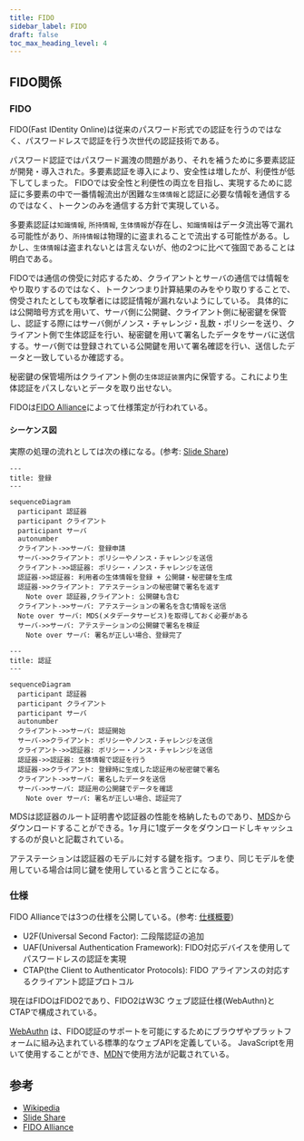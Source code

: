 ```yaml
---
title: FIDO
sidebar_label: FIDO
draft: false
toc_max_heading_level: 4
---
```


## FIDO関係

### FIDO

FIDO(Fast IDentity Online)は従来のパスワード形式での認証を行うのではなく、パスワードレスで認証を行う次世代の認証技術である。

パスワード認証ではパスワード漏洩の問題があり、それを補うために多要素認証が開発・導入された。多要素認証を導入により、安全性は増したが、利便性が低下してしまった。
FIDOでは安全性と利便性の両立を目指し、実現するために認証に多要素の中で一番情報流出が困難な`生体情報`と認証に必要な情報を通信するのではなく、トークンのみを通信する方針で実現している。

多要素認証は`知識情報`, `所持情報`, `生体情報`が存在し、`知識情報`はデータ流出等で漏れる可能性があり、`所持情報`は物理的に盗まれることで流出する可能性がある。しかし、`生体情報`は盗まれないとは言えないが、他の2つに比べて強固であることは明白である。

FIDOでは通信の傍受に対応するため、クライアントとサーバの通信では情報をやり取りするのではなく、トークンつまり計算結果のみをやり取りすることで、傍受されたとしても攻撃者には認証情報が漏れないようにしている。
具体的には公開暗号方式を用いて、サーバ側に公開鍵、クライアント側に秘密鍵を保管し、認証する際にはサーバ側がノンス・チャレンジ・乱数・ポリシーを送り、クライアント側で生体認証を行い、秘密鍵を用いて署名したデータをサーバに送信する。サーバ側では登録されている公開鍵を用いて署名確認を行い、送信したデータと一致しているか確認する。

秘密鍵の保管場所はクライアント側の`生体認証装置`内に保管する。これにより生体認証をパスしないとデータを取り出せない。

FIDOは[FIDO Alliance]によって仕様策定が行われている。

#### シーケンス図

実際の処理の流れとしては次の様になる。(参考: [Slide Share])

```mermaid
---
title: 登録
---

sequenceDiagram
  participant 認証器
  participant クライアント
  participant サーバ
  autonumber
  クライアント->>サーバ: 登録申請
  サーバ->>クライアント: ポリシーやノンス・チャレンジを送信
  クライアント->>認証器: ポリシー・ノンス・チャレンジを送信
  認証器->>認証器: 利用者の生体情報を登録 + 公開鍵・秘密鍵を生成
  認証器->>クライアント: アテステーションの秘密鍵で署名を返す
    Note over 認証器,クライアント: 公開鍵も含む
  クライアント->>サーバ: アテステーションの署名を含む情報を送信
  Note over サーバ: MDS(メタデータサービス)を取得しておく必要がある
  サーバ->>サーバ: アテステーションの公開鍵で署名を検証
    Note over サーバ: 署名が正しい場合、登録完了

```

```mermaid
---
title: 認証
---

sequenceDiagram
  participant 認証器
  participant クライアント
  participant サーバ
  autonumber
  クライアント->>サーバ: 認証開始
  サーバ->>クライアント: ポリシーやノンス・チャレンジを送信
  クライアント->>認証器: ポリシー・ノンス・チャレンジを送信
  認証器->>認証器: 生体情報で認証を行う
  認証器->>クライアント: 登録時に生成した認証用の秘密鍵で署名
  クライアント->>サーバ: 署名したデータを送信
  サーバ->>サーバ: 認証用の公開鍵でデータを確認
    Note over サーバ: 署名が正しい場合、認証完了

```

MDSは認証器のルート証明書や認証器の性能を格納したものであり、[MDS]からダウンロードすることができる。1ヶ月に1度データをダウンロードしキャッシュするのが良いと記載されている。

アテステーションは認証器のモデルに対する鍵を指す。つまり、同じモデルを使用している場合は同じ鍵を使用していると言うことになる。

### 仕様

FIDO Allianceでは3つの仕様を公開している。(参考: [仕様概要])

- U2F(Universal Second Factor): 二段階認証の追加
- UAF(Universal Authentication Framework): FIDO対応デバイスを使用してパスワードレスの認証を実現
- CTAP(the Client to Authenticator Protocols): FIDO アライアンスの対応するクライアント認証プロトコル

現在はFIDOはFIDO2であり、FIDO2はW3C ウェブ認証仕様(WebAuthn)とCTAPで構成されている。

[WebAuthn] は、FIDO認証のサポートを可能にするためにブラウザやプラットフォームに組み込まれている標準的なウェブAPIを定義している。
JavaScriptを用いて使用することができ、[MDN]で使用方法が記載されている。

## 参考

- [Wikipedia]
- [Slide Share]
- [FIDO Alliance]

[Wikipedia]: https://ja.wikipedia.org/wiki/FIDO_(%E8%AA%8D%E8%A8%BC%E6%8A%80%E8%A1%93)
[Slide Share]: https://www.slideshare.net/FIDOAlliance/fido-83445442
[FIDO Alliance]: https://fidoalliance.org/
[MDS]: https://fidoalliance.org/metadata/
[仕様概要]: https://fidoalliance.org/specifications-overview/?lang=ja
[WebAuthn]: https://www.w3.org/TR/webauthn-1/
[MDN]: https://developer.mozilla.org/ja/docs/Web/API/Web_Authentication_API
